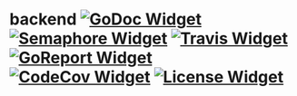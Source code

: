 # backend [![GoDoc Widget]][GoDoc] [![Semaphore Widget]][Semaphore] [![Travis Widget]][Travis] [![GoReport Widget]][GoReport] [![CodeCov Widget]][CodeCov] [![License Widget]][License]

[GoDoc]: https://godoc.org/github.com/miaversa/backend
[Semaphore]: https://semaphoreci.com/miaversa/backend
[GoReport]: https://goreportcard.com/report/github.com/miaversa/backend
[CodeCov]: https://codecov.io/gh/miaversa/backend
[Travis]: https://travis-ci.org/miaversa/backend
[License]:https://raw.githubusercontent.com/miaversa/backend/master/LICENSE
[GoDoc Widget]: http://img.shields.io/badge/godoc-reference-blue.svg?style=flat-square
[Semaphore Widget]: https://semaphoreci.com/api/v1/miaversa/miaversa/branches/master/badge.svg
[GoReport Widget]: https://goreportcard.com/badge/github.com/miaversa/backend?style=flat-square
[CodeCov Widget]: https://img.shields.io/codecov/c/github/miaversa/backend.svg?style=flat-square
[Travis Widget]: https://travis-ci.org/miaversa/backend.svg?style=flat-square
[License Widget]: https://img.shields.io/badge/license-bsd--3-ff69b4.svg?style=flat-square